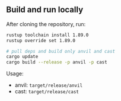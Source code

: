 ## Build and run locally

After cloning the repository, run:

```bash
rustup toolchain install 1.89.0
rustup override set 1.89.0

# pull deps and build only anvil and cast
cargo update
cargo build --release -p anvil -p cast
```

Usage:

- anvil: `target/release/anvil`
- cast: `target/release/cast`


